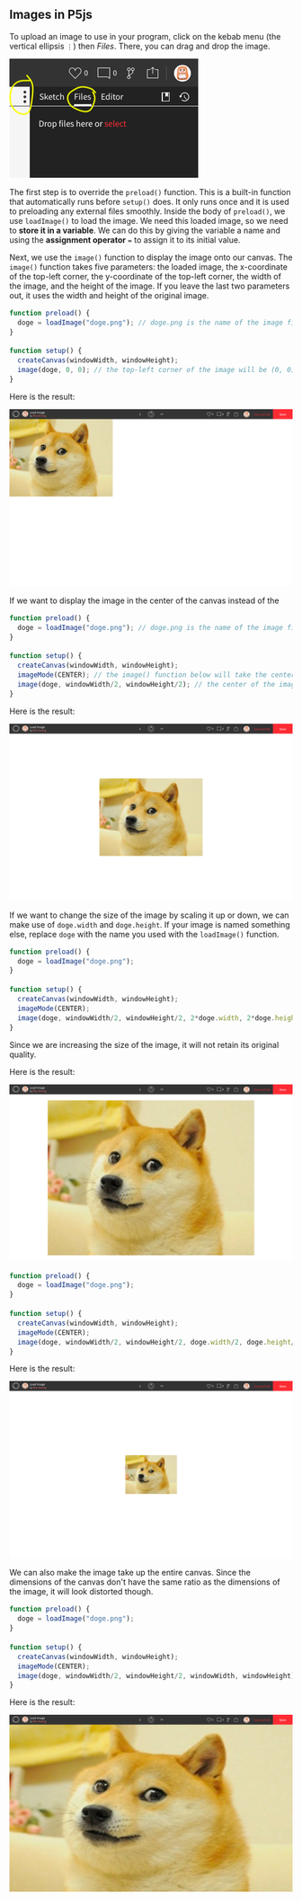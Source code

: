 ## Images in P5js

To upload an image to use in your program, click on the kebab menu (the vertical ellipsis `⋮`) then *Files*. There, you can drag and drop the image.

![](../Images/Files.png)

The first step is to override the `preload()` function. This is a built-in function that automatically runs before `setup()` does. It only runs once and it is used to preloading any external files smoothly. Inside the body of `preload()`, we use `loadImage()` to load the image. We need this loaded image, so we need to **store it in a variable**. We can do this by giving the variable a name and using the **assignment operator** `=` to assign it to its initial value.

Next, we use the `image()` function  to display the image onto our canvas. The `image()` function takes five parameters: the loaded image, the x-coordinate of the top-left corner, the y-coordinate of the top-left corner, the width of the image, and the height of the image. If you leave the last two parameters out, it uses the width and height of the original image.

```js
function preload() {
  doge = loadImage("doge.png"); // doge.png is the name of the image file
}

function setup() {
  createCanvas(windowWidth, windowHeight);
  image(doge, 0, 0); // the top-left corner of the image will be (0, 0)
}
```

Here is the result:

![](../Images/Doge1.png)

If we want to display the image in the center of the canvas instead of the 

```js
function preload() {
  doge = loadImage("doge.png"); // doge.png is the name of the image file
}

function setup() {
  createCanvas(windowWidth, windowHeight);
  imageMode(CENTER); // the image() function below will take the center coordinates
  image(doge, windowWidth/2, windowHeight/2); // the center of the image will be (windowWidth/2, windowHeight/2)
}
```

Here is the result:

![](../Images/Doge2.png)

If we want to change the size of the image by scaling it up or down, we can make use of `doge.width` and `doge.height`. If your image is named something else, replace `doge` with the name you used with the `loadImage()` function.

```js
function preload() {
  doge = loadImage("doge.png");
}

function setup() {
  createCanvas(windowWidth, windowHeight);
  imageMode(CENTER);
  image(doge, windowWidth/2, windowHeight/2, 2*doge.width, 2*doge.height); // doubles the dimensions of the image
}
```

Since we are increasing the size of the image, it will not retain its original quality.

Here is the result:

![](../Images/Doge3.png)

```js
function preload() {
  doge = loadImage("doge.png");
}

function setup() {
  createCanvas(windowWidth, windowHeight);
  imageMode(CENTER);
  image(doge, windowWidth/2, windowHeight/2, doge.width/2, doge.height/2); // halves the dimensions of the image
}
```

Here is the result:

![](../Images/Doge4.png)

We can also make the image take up the entire canvas. Since the dimensions of the canvas don't have the same ratio as the dimensions of the image, it will look distorted though.

```js
function preload() {
  doge = loadImage("doge.png");
}

function setup() {
  createCanvas(windowWidth, windowHeight);
  imageMode(CENTER);
  image(doge, windowWidth/2, windowHeight/2, windowWidth, windowHeight); // takes up the entire canvas
}
```

Here is the result:

![](../Images/Doge5.png)

